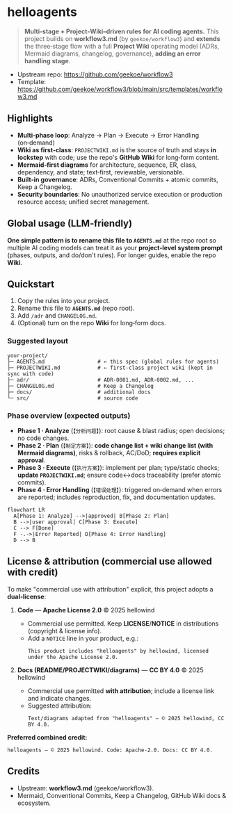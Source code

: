 # helloagents

> **Multi‑stage + Project‑Wiki–driven rules for AI coding agents.**
> This project builds on **workflow3.md** (by `geekoe/workflow3`) and **extends** the three‑stage flow with a full **Project Wiki** operating model (ADRs, Mermaid diagrams, changelog, governance), **adding an error handling stage**.

- Upstream repo: <https://github.com/geekoe/workflow3>
- Template: <https://github.com/geekoe/workflow3/blob/main/src/templates/workflow3.md>

## Highlights

- **Multi‑phase loop**: Analyze → Plan → Execute → Error Handling (on‑demand)
- **Wiki as first‑class**: `PROJECTWIKI.md` is the source of truth and stays **in lockstep** with code; use the repo's **GitHub Wiki** for long‑form content.
- **Mermaid‑first diagrams** for architecture, sequence, ER, class, dependency, and state; text‑first, reviewable, versionable.
- **Built‑in governance**: ADRs, Conventional Commits + atomic commits, Keep a Changelog.
- **Security boundaries**: No unauthorized service execution or production resource access; unified secret management.

## Global usage (LLM‑friendly)

**One simple pattern is to rename this file to `AGENTS.md`** at the repo root so multiple AI coding models can treat it as your **project‑level system prompt** (phases, outputs, and do/don't rules). For longer guides, enable the repo **Wiki**.

## Quickstart

1. Copy the rules into your project.
2. Rename this file to **`AGENTS.md`** (repo root).
3. Add `/adr` and `CHANGELOG.md`.
4. (Optional) turn on the repo **Wiki** for long‑form docs.

### Suggested layout

```
your-project/
├─ AGENTS.md                 # ← this spec (global rules for agents)
├─ PROJECTWIKI.md            # ← first‑class project wiki (kept in sync with code)
├─ adr/                      # ADR-0001.md, ADR-0002.md, ...
├─ CHANGELOG.md              # Keep a Changelog
├─ docs/                     # additional docs
└─ src/                      # source code
```

### Phase overview (expected outputs)

- **Phase 1 · Analyze** (`【分析问题】`): root cause & blast radius; open decisions; no code changes.
- **Phase 2 · Plan** (`【制定方案】`): **code change list + wiki change list (with Mermaid diagrams)**, risks & rollback, AC/DoD; **requires explicit approval**.
- **Phase 3 · Execute** (`【执行方案】`): implement per plan; type/static checks; **update `PROJECTWIKI.md`**; ensure code↔docs traceability (prefer atomic commits).
- **Phase 4 · Error Handling** (`【错误处理】`): triggered on‑demand when errors are reported; includes reproduction, fix, and documentation updates.

```mermaid
flowchart LR
  A[Phase 1: Analyze] -->|approved| B[Phase 2: Plan]
  B -->|user approval| C[Phase 3: Execute]
  C --> F[Done]
  F -.->|Error Reported| D[Phase 4: Error Handling]
  D --> B
```

## License & attribution (**commercial use allowed with credit**)

To make "commercial use with attribution" explicit, this project adopts a **dual‑license**:

1. **Code** — **Apache License 2.0** © 2025 hellowind
   - Commercial use permitted. Keep **LICENSE**/**NOTICE** in distributions (copyright & license info).
   - Add a `NOTICE` line in your product, e.g.:
     ```
     This product includes "helloagents" by hellowind, licensed under the Apache License 2.0.
     ```

2. **Docs (README/PROJECTWIKI/diagrams)** — **CC BY 4.0** © 2025 hellowind
   - Commercial use permitted **with attribution**; include a license link and indicate changes.
   - Suggested attribution:
     ```
     Text/diagrams adapted from "helloagents" — © 2025 hellowind, CC BY 4.0.
     ```

**Preferred combined credit:**
```
helloagents — © 2025 hellowind. Code: Apache‑2.0. Docs: CC BY 4.0.
```

## Credits
- Upstream: **workflow3.md** (geekoe/workflow3).
- Mermaid, Conventional Commits, Keep a Changelog, GitHub Wiki docs & ecosystem.